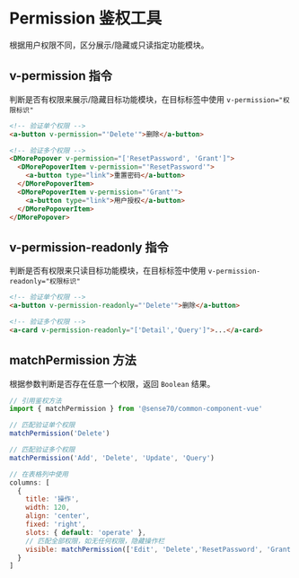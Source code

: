# Permission 鉴权工具
根据用户权限不同，区分展示/隐藏或只读指定功能模块。

## v-permission 指令
判断是否有权限来展示/隐藏目标功能模块，在目标标签中使用 `v-permission="权限标识"` 

``` html
<!-- 验证单个权限 -->
<a-button v-permission="'Delete'">删除</a-button>

<!-- 验证多个权限 -->
<DMorePopover v-permission="['ResetPassword', 'Grant']">
  <DMorePopoverItem v-permission="'ResetPassword'">
    <a-button type="link">重置密码</a-button>
  </DMorePopoverItem>
  <DMorePopoverItem v-permission="'Grant'">
    <a-button type="link">用户授权</a-button>
  </DMorePopoverItem>
</DMorePopover>
```

## v-permission-readonly 指令
判断是否有权限来只读目标功能模块，在目标标签中使用 `v-permission-readonly="权限标识"` 

``` html
<!-- 验证单个权限 -->
<a-button v-permission-readonly="'Delete'">删除</a-button>

<!-- 验证多个权限 -->
<a-card v-permission-readonly="['Detail','Query']">...</a-card>

```

## matchPermission 方法
根据参数判断是否存在任意一个权限，返回 `Boolean` 结果。

``` js
// 引用鉴权方法
import { matchPermission } from '@sense70/common-component-vue'

// 匹配验证单个权限
matchPermission('Delete')

// 匹配验证多个权限
matchPermission('Add', 'Delete', 'Update', 'Query')

// 在表格列中使用
columns: [
  {
    title: '操作',
    width: 120,
    align: 'center',
    fixed: 'right',
    slots: { default: 'operate' },
    // 匹配全部权限，如无任何权限，隐藏操作栏
    visible: matchPermission(['Edit', 'Delete','ResetPassword', 'Grant'])
  }
]

```
